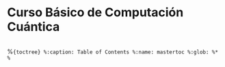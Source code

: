 # Curso Básico de Computación Cuántica





```{tableofcontents}
```

%```{toctree}
%:caption: Table of Contents
%:name: mastertoc
%:glob:
%*
%```